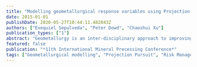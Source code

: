 ```yaml
---
title: "Modelling geometallurgical response variables using Projection Pursuit regression"
date: 2015-01-01
publishDate: 2020-05-27T10:44:11.482843Z
authors: ["Exequiel Sepulveda", "Peter Dowd", "Chaoshui Xu"]
publication_types: ["1"]
abstract: "Geometallurgy is an inter-disciplinary approach to improving decision-making and optimising production in the mining industry by integrating geological and metallurgical data and knowledge. Improvements come from a better understanding of the resources and their metallurgical performance and by optimising over the complete mining value chain. The primary-response rock property framework is an approach to geometallurgy in which primary properties such as grades, lithology, alteration and mineralogy are proxies of important metallurgical responses; for example, recovery, comminution and energy use. Using this framework, primary variables are used to predict key response variables. Primary rock properties, typically geological, geotechnical and structural, are relatively abundant compared with metallurgical response properties, making the integration of the latter more difficult. Moreover, the relationship between geometallurgical input variables and their processing responses is usually complex and the response variables are often non-additive which complicates the prediction process. Consequently, in many cases, traditional multi-linear regression models (MLR) are not good predictors and non-linear models may be a better alternative. Projection Pursuit is a powerful exploratory statistics technique, in which promising directions are found and data are projected on to these directions to reveal underlying relationships. In particular, Projection Pursuit Regression (PPR) finds several directions in which the variance explained by the projected data is maximised, which enables more accurate predictions to be made. In this paper we present a case study in which six geometallurgical response variables are modelled by PPR of primary properties. The results from the proposed PPR models show a significant improvement over those from MLR models. In addition, as the quantification of uncertainty is a key aspect of risk management, the models were bootstrapped to generate a distribution of feasible scenarios. Our results show that PPR is a robust technique for modelling geometallurgical response variables and their uncertainty."
featured: false
publication: "*11th International Mineral Precessing Conference*"
tags: ["Geometallurgical modelling", "Projection Pursuit", "Risk Management 2"]
---
```


